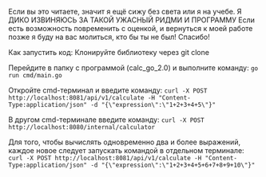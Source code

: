 Если вы это читаете, значит я ещё сижу без света или я на учебе. Я ДИКО ИЗВИНЯЮСЬ ЗА ТАКОЙ УЖАСНЫЙ РИДМИ И ПРОГРАММУ
Если есть возможность повременить с оценкой, и вернуться к моей работе позже я буду на вас молиться, кто бы ты не был! Спасибо!

Как запустить код:
Клонируйте библиотеку через git clone 

Перейдите в папку с программой (calc_go_2.0) и выполните команду:
`go run cmd/main.go`

Откройте cmd-терминал и введите команду:
`curl -X POST http://localhost:8081/api/v1/calculate -H "Content-Type:application/json" -d "{\"expression\":\"1+2+3+4+5\"}"`

В другом cmd-терминале введите команду:
`curl -X POST http://localhost:8080/internal/calculator`

Для того, чтобы вычислять одновременно два и более выражений, каждое новое следует запускать командой в отдельном терминале:
`curl -X POST http://localhost:8081/api/v1/calculate -H "Content-Type:application/json" -d "{\"expression\":\"1+2+3+4+5+6+7+8+9+10\"}"`

